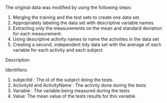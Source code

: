 The original data was modified by using the following steps:
1) Merging the training and the test sets to create one data set.
2) Appropriately labeling the data set with descriptive variable names.
3) Extracting only the measurements on the mean and standard deviation for each measurement.
4) Using descriptive activity names to name the activities in the data set
5) Creating a second, independent tidy data set with the average of each variable for each activity and each subject.

Description

Identifiers:

1) subjectId : The id of the subject doing the tests.
2) ActivityId and ActivityName : The activity done during the tests
3) Variable : The variable being measured during the tests
4) Value: The mean value of the tests results for this variable.